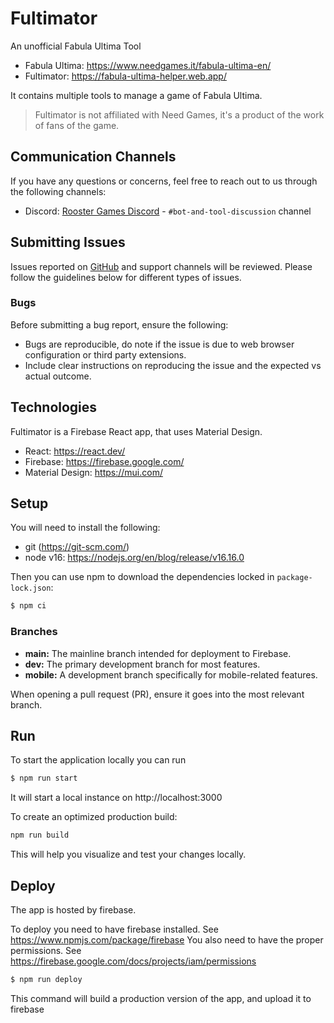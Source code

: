 # Fultimator

An unofficial Fabula Ultima Tool

- Fabula Ultima: https://www.needgames.it/fabula-ultima-en/
- Fultimator: https://fabula-ultima-helper.web.app/

It contains multiple tools to manage a game of Fabula Ultima.

> Fultimator is not affiliated with Need Games, it's a product of the work of fans of the game. 

## Communication Channels

If you have any questions or concerns, feel free to reach out to us through the following channels:

- Discord: [Rooster Games Discord](https://discord.gg/G9qGbn2) - `#bot-and-tool-discussion` channel

## Submitting Issues

Issues reported on [GitHub](https://github.com/greg-argulla/fultimator/issues) and support channels will be reviewed. Please follow the guidelines below for different types of issues.

### Bugs

Before submitting a bug report, ensure the following:

- Bugs are reproducible, do note if the issue is due to web browser configuration or third party extensions.
- Include clear instructions on reproducing the issue and the expected vs actual outcome.

## Technologies

Fultimator is a Firebase React app, that uses Material Design.

- React: https://react.dev/
- Firebase: https://firebase.google.com/
- Material Design: https://mui.com/

## Setup

You will need to install the following:

- git (https://git-scm.com/)
- node v16: https://nodejs.org/en/blog/release/v16.16.0

Then you can use npm to download the dependencies locked in `package-lock.json`:

```bash
$ npm ci
```

### Branches

- **main:** The mainline branch intended for deployment to Firebase.
- **dev:** The primary development branch for most features.
- **mobile:** A development branch specifically for mobile-related features.

When opening a pull request (PR), ensure it goes into the most relevant branch.

## Run

To start the application locally you can run

```bash
$ npm run start
```

It will start a local instance on http://localhost:3000

To create an optimized production build:

```bash
npm run build
```

This will help you visualize and test your changes locally.

## Deploy

The app is hosted by firebase.

To deploy you need to have firebase installed. See https://www.npmjs.com/package/firebase
You also need to have the proper permissions. See https://firebase.google.com/docs/projects/iam/permissions

```bash
$ npm run deploy
```

This command will build a production version of the app, and upload it to firebase